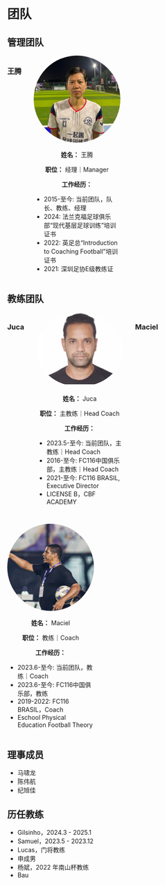 # 团队

## 管理团队

<div style="display: flex; flex-wrap: wrap; gap: 2em;">

### 王腾

<div style="width: 200px; text-align: center;">
  <img src="./images/coachs/Ten.jpg?size=150" alt="Coach 1" style="border-radius: 50%;">
  <p><strong>姓名：</strong> 王腾 </p>
  <p><strong>职位：</strong> 经理｜Manager </p>
  <p><strong>工作经历：</strong></p>
  <ul style="text-align: left;">
    <li>2015-至今: 当前团队，队长、教练、经理</li>
    <li>2024: 法兰克福足球俱乐部“现代基层足球训练”培训证书</li>
    <li>2022: 英足总“Introduction to Coaching Football”培训证书</li>
    <li>2021: 深圳足协E级教练证</li>
  </ul>
</div>

</div>

## 教练团队

<div style="display: flex; flex-wrap: wrap; gap: 2em;">

### Juca

<div style="width: 200px; text-align: center;">
  <img src="./images/coachs/Juca.jpg?size=150" alt="Coach 1" style="border-radius: 50%;">
  <p><strong>姓名：</strong> Juca </p>
  <p><strong>职位：</strong> 主教练｜Head Coach</p>
  <p><strong>工作经历：</strong></p>
  <ul style="text-align: left;">
    <li>2023.5-至今: 当前团队，主教练｜Head Coach</li>
    <li>2016-至今: FC116中国俱乐部，主教练｜Head Coach</li>
    <li>2021-至今: FC116 BRASIL, Executive Director</li>
    <li>LICENSE B，CBF ACADEMY</li>
  </ul>
</div>

### Maciel

<div style="width: 200px; text-align: center;">
  <img src="./images/coachs/Maciel.jpg?size=150" alt="Coach 1" style="border-radius: 50%;">
  <p><strong>姓名：</strong> Maciel</p>
  <p><strong>职位：</strong> 教练｜Coach</p>
  <p><strong>工作经历：</strong></p>
  <ul style="text-align: left;">
    <li>2023.6-至今: 当前团队，教练｜Coach</li>
    <li>2023.6-至今: FC116中国俱乐部，教练</li>
    <li>2019-2022: FC116 BRASIL，Coach</li>
    <li>Eschool Physical Education Football Theory</li>
  </ul>
</div>
</div>

## 理事成员

- 马啸龙
- 陈伟航
- 纪旭佳

## 历任教练

- Gilsinho，2024.3 - 2025.1
- Samuel，2023.5 - 2023.12
- Lucas，门将教练
- 申成男
- 杨斌，2022 年南山杯教练
- Bau
